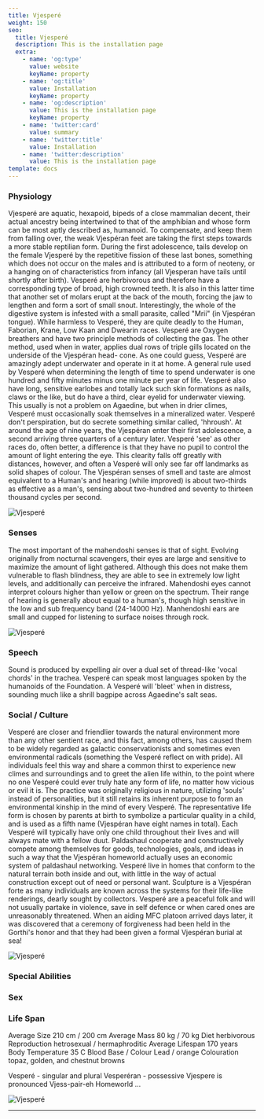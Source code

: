 ```yaml
---
title: Vjesperé
weight: 150
seo:
  title: Vjesperé
  description: This is the installation page
  extra:
    - name: 'og:type'
      value: website
      keyName: property
    - name: 'og:title'
      value: Installation
      keyName: property
    - name: 'og:description'
      value: This is the installation page
      keyName: property
    - name: 'twitter:card'
      value: summary
    - name: 'twitter:title'
      value: Installation
    - name: 'twitter:description'
      value: This is the installation page
template: docs
---
```


### Physiology
Vjesperé are aquatic, hexapoid, bipeds of a close mammalian decent, their actual ancestry being intertwined to that of the amphibian and whose form can be most aptly described as, humanoid.  To compensate, and keep them from falling over, the weak Vjespéran feet are taking the first steps towards a more stable reptilian form. During the first adolescence, tails develop on the female Vjesperé by the repetitive fission of these last bones, something which does not occur on the males and is attributed to a form of neoteny, or a hanging on of characteristics from infancy (all Vjesperan have tails until shortly after birth). Vesperé are herbivorous and therefore have a corresponding type of broad, high crowned teeth. It is also in this latter time that another set of molars erupt at the back of the mouth, forcing the jaw to lengthen and form a sort of small snout. Interestingly, the whole of the digestive system is infested with a small parasite, called "Mrii" (in Vjespéran tongue). While harmless to Vesperé, they are quite deadly to the Human, Faborian, Krane, Low Kaan and Dwearin races. Vesperé are Oxygen breathers and have two principle methods of collecting the gas. The other method, used when in water, applies dual rows of triple gills located on the underside of the Vjespéran head- cone. As one could guess, Vesperé are amazingly adept underwater and operate in it at home. A general rule used by Vesperé when determining the length of time to spend underwater is one hundred and fifty minutes minus one minute per year of life. Vesperé also have long, sensitive earlobes and totally lack such skin formations as nails, claws or the like, but do have a third, clear eyelid for underwater viewing. This usually is not a problem on Agaedine, but when in drier climes, Vesperé must occasionally soak themselves in a mineralized water. Vesperé don't perspiration, but do secrete something similar called, 'hhroush'. At around the age of nine years, the Vjespéran enter their first adolescence, a second arriving three quarters of a century later. Vesperé 'see' as other races do, often better, a difference is that they have no pupil to control the amount of light entering the eye. This clearity falls off greatly with distances, however, and often a Vesperé will only see far off landmarks as solid shapes of colour. The Vjespéran senses of smell and taste are almost equivalent to a Human's and hearing (while improved) is about two-thirds as effective as a man's, sensing about two-hundred and seventy to thirteen thousand cycles per second.

![Vjesperé](/images/Vjespere_grey.jpg)</p>

### Senses
The most important of the mahendoshi senses is that of sight. Evolving originally from nocturnal scavengers, their eyes are large and sensitive to maximize the amount of light gathered. Although this does not make them vulnerable to flash blindness, they are able to see in extremely low light levels, and additionally can perceive the infrared. Mahendoshi eyes cannot interpret colours higher than yellow or green on the spectrum.
Their range of hearing is generally about equal to a human's, though high sensitive in the low and sub frequency band (24-14000 Hz). Manhendoshi ears are small and cupped for listening to surface noises through rock.

![Vjesperé](/images/Vjespere_bw.jpg)</p>

### Speech
Sound is produced by expelling air over a dual set of thread-like 'vocal chords' in the trachea. Vesperé can speak most languages spoken by the humanoids of the Foundation. A Vesperé will 'bleet' when in distress, sounding much like a shrill bagpipe across Agaedine's salt seas.</p>

### Social / Culture
Vesperé are closer and friendlier towards the natural environment more than any other sentient race, and this fact, among others, has caused them to be widely regarded as galactic conservationists and sometimes even environmental radicals (something the Vesperé reflect on with pride). All individuals feel this way and share a common thirst to experience new climes and surroundings and to greet the alien life within, to the point where no one Vesperé could ever truly hate any form of life, no matter how vicious or evil it is. The practice was originally religious in nature, utilizing 'souls' instead of personalities, but it still retains its inherent purpose to form an environmental kinship in the mind of every Vesperé. The representative life form is chosen by parents at birth to symbolize a particular quality in a child, and is used as a fifth name (Vjespéran have eight names in total). Each Vesperé will typically have only one child throughout their lives and will always mate with a fellow duut. Paldashaul cooperate and constructively compete among themselves for goods, technologies, goals, and ideas in such a way that the Vjespéran homeworld actually uses an economic system of paldashaul networking. Vesperé live in homes that conform to the natural terrain both inside and out, with little in the way of actual construction except out of need or personal want. Sculpture is a Vjespéran forte as many individuals are known across the systems for their life-like renderings, dearly sought by collectors. Vesperé are a peaceful folk and will not usually partake in violence, save in self defence or when cared ones are unreasonably threatened. When an aiding MFC platoon arrived days later, it was discovered that a ceremony of forgiveness had been held in the Gorthi's honor and that they had been given a formal Vjespéran burial at sea!

![Vjesperé](/images/VjespereAnatomical.jpg)</p>

### Special Abilities

### Sex

### Life Span

Average Size                                        210 cm / 200 cm
Average Mass                                          80 kg / 70 kg
Diet                                                   herbivorous
Reproduction                           hetrosexual / hermaphroditic
Average Lifespan                                          170 years
Body Temperature                                               35 C
Blood Base / Colour                                   Lead / orange
Colouration                      topaz, golden, and chestnut browns

Vesperé  - singular and plural
Vesperéran - possessive
Vjespere is pronounced Vjess-pair-eh
Homeworld ...

![Vjesperé](/images/VjespereUpright.jpg)</p>

---
